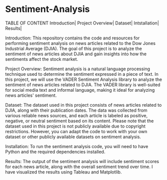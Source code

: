 # Sentiment-Analysis 
TABLE OF CONTENT
Introduction|
Project Overview|
Dataset|
Intstallation|
Results|

Introduction:
This repository contains the code and resources for performing sentiment analysis on news articles related to the Dow Jones Industrial Average (DJIA). The goal of this project is to analyze the sentiment of news articles about DJIA and gain insights into how the sentiments affect the stock market.

Project Overview:
Sentiment analysis is a natural language processing technique used to determine the sentiment expressed in a piece of text. In this project, we will use the VADER Sentiment Analysis library to analyze the sentiment of news articles related to DJIA. The VADER library is well-suited for social media text and informal language, making it ideal for analyzing news articles' sentiment.

Dataset:
The dataset used in this project consists of news articles related to DJIA, along with their publication dates. The data was collected from various reliable news sources, and each article is labeled as positive, negative, or neutral sentiment based on its content.
Please note that the dataset used in this project is not publicly available due to copyright restrictions. However, you can adapt the code to work with your own dataset or other publicly available datasets on sentiment analysis.

Installation:
To run the sentiment analysis code, you will need to have Python and the required dependencies installed. 

Results:
The output of the sentiment analysis will include sentiment scores for each news article, along with the overall sentiment trend over time. I have visualized the results using Tableau and Matplotlib.
